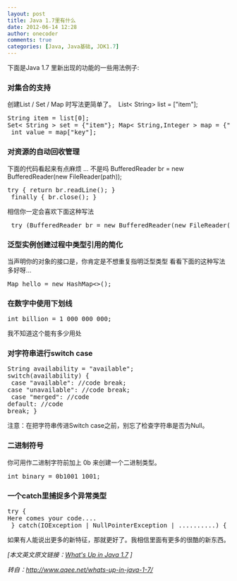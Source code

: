 ```yaml
---
layout: post
title: Java 1.7里有什么
date: 2012-06-14 12:28
author: onecoder
comments: true
categories: [Java, Java基础, JDK1.7]
---
```

<p>
	下面是Java 1.7 里新出现的功能的一些用法例子:</p>
<h3>
	<strong>对集合的支持</strong></h3>
<p>
	创建List / Set / Map 时写法更简单了。 &nbsp;List&lt; String&gt; list = [&quot;item&quot;];</p>
<pre class="brush:java;first-line:1;pad-line-numbers:true;highlight:null;collapse:false;">
String item = list[0]; 
Set&lt; String &gt; set = {&quot;item&quot;}; Map&lt; String,Integer &gt; map = {&quot;key&quot; : 1};
 int value = map[&quot;key&quot;]; 
</pre>
<h3>
	<strong>对资源的自动回收管理</strong></h3>
<p>
	下面的代码看起来有点麻烦 &hellip; 不是吗 BufferedReader br = new BufferedReader(new FileReader(path));</p>
<pre class="brush:java;first-line:1;pad-line-numbers:true;highlight:null;collapse:false;">
try { return br.readLine(); }
 finally { br.close(); }
</pre>
<p>
	相信你一定会喜欢下面这种写法</p>
<pre class="brush:java;first-line:1;pad-line-numbers:true;highlight:null;collapse:false;">
 try (BufferedReader br = new BufferedReader(new FileReader(path)) { return br.readLine(); } 
</pre>
<h3>
	<strong>泛型实例创建过程中类型引用的简化</strong></h3>
<p>
	当声明你的对象的接口是，你肯定是不想重复指明泛型类型 看看下面的这种写法多好呀&hellip;&nbsp;</p>
<pre class="brush:java;first-line:1;pad-line-numbers:true;highlight:null;collapse:false;">
Map hello = new HashMap&lt;&gt;(); 
</pre>
<h3>
	<strong>在数字中使用下划线</strong></h3>
<pre class="brush:java;first-line:1;pad-line-numbers:true;highlight:null;collapse:false;">
int billion = 1_000_000_000;
</pre>
<p>
	我不知道这个能有多少用处</p>
<h3>
	<strong>对字符串进行switch case</strong></h3>
<pre class="brush:java;first-line:1;pad-line-numbers:true;highlight:null;collapse:false;">
String availability = &quot;available&quot;; 
switch(availability) {
 case &quot;available&quot;: //code break; 
case &quot;unavailable&quot;: //code break;
 case &quot;merged&quot;: //code 
default: //code 
break; } 
</pre>
<p>
	注意：在把字符串传进Switch case之前，别忘了检查字符串是否为Null。</p>
<h3>
	<strong>二进制符号</strong></h3>
<p>
	你可用作二进制字符前加上 0b 来创建一个二进制类型。&nbsp;</p>
<pre class="brush:java;first-line:1;pad-line-numbers:true;highlight:null;collapse:false;">
int binary = 0b1001_1001;
</pre>
<h3>
	<strong>一个catch里捕捉多个异常类型</strong></h3>
<pre class="brush:java;first-line:1;pad-line-numbers:true;highlight:null;collapse:false;">
try { 
Here comes your code....
 } catch(IOException | NullPointerException | ..........) { } 
</pre>
<p>
	如果有人能说出更多的新特征，那就更好了。我相信里面有更多的很酷的新东西。</p>
<p id="page-note">
	<cite>[本文英文原文链接：<a href="http://get2java.blogspot.com/2011/07/whats-up-in-java-17.html">What&#39;s Up in Java 1.7</a>&nbsp;]</cite></p>
<p>
	<cite>转自：<a href="http://www.aqee.net/whats-up-in-java-1-7/">http://www.aqee.net/whats-up-in-java-1-7/</a></cite></p>

